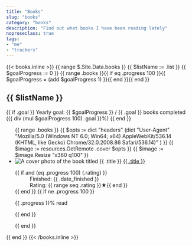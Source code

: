 ```yaml
---
title: "Books"
slug: "books"
category: "books"
description: "Find out what books I have been reading lately"
noproseclass: true
tags:
- "me"
- "trackers"
---
```


{{< books.inline >}}
{{ range $.Site.Data.books }}
  {{ $listName := .list }}
  {{ $goalProgress := 0 }}
  {{ range .books }}{{ if eq .progress 100 }}{{ $goalProgress = (add $goalProgress 1) }}{{ end }}{{ end }}
  <div class="grid-list">
    <div>
      <h2>{{ $listName }}</h2>
      {{ if .goal }}
        <span>Yearly goal: {{ $goalProgress }} / {{ .goal }} books completed ({{ div (mul $goalProgress 100) .goal }}%)</span>
      {{ end }}
    </div>
    <ul {{ if eq $listName 2022 }}class="almost-full-list"{{ end }} role="list">
    {{ range .books }}
    {{ $opts := dict
      "headers" (dict
        "User-Agent" "Mozilla/5.0 (Windows NT 6.0; Win64; x64) AppleWebKit/536.14 (KHTML, like Gecko) Chrome/32.0.2008.86 Safari/536.14)"
      )
    }}
    {{ $image := resources.GetRemote .cover $opts }}
    {{ $image := $image.Resize "x360 q100" }}
    <li>
      <div>
        <img alt="A cover photo of the book titled {{ .title }}" src="{{ $image.RelPermalink }}">
        <a href="{{ .link }}" target="_blank" rel="noopener noreferer">
          <span>{{ .title }}</span>
        </a>
      </div>
      <dl>
        {{ if and (eq .progress 100) (.rating) }}
        <div>
          <dd>Finished: {{ .date_finished }}</dd>
          <dd>Rating: {{ range seq .rating  }}★{{ end }}</dd>
        </div>
        {{ end }}
        {{ if ne .progress 100 }}
          <p>{{ .progress }}% read</p>
        {{ end }}
      </dl>
    </li>
    {{ end }}
    </ul>
  </div>
{{ end }}
{{< /books.inline >}}